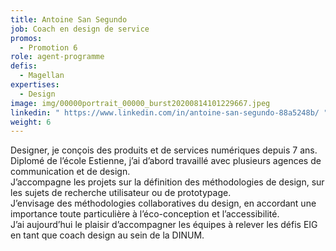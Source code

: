 ```yaml
---
title: Antoine San Segundo
job: Coach en design de service
promos:
  - Promotion 6
role: agent-programme
defis:
  - Magellan
expertises:
  - Design
image: img/00000portrait_00000_burst20200814101229667.jpeg
linkedin: " https://www.linkedin.com/in/antoine-san-segundo-88a5248b/ "
weight: 6
---
```

Designer, je conçois des produits et de services numériques depuis 7 ans. Diplomé de l’école Estienne, j’ai d’abord travaillé avec plusieurs agences de communication et de design. \
J’accompagne les projets sur la définition des méthodologies de design, sur les sujets de recherche utilisateur ou de prototypage.\
J’envisage des méthodologies collaboratives du design, en accordant une importance toute particulière à l’éco-conception et l’accessibilité.\
J’ai aujourd’hui le plaisir d’accompagner les équipes à relever les défis EIG en tant que coach design au sein de la DINUM.